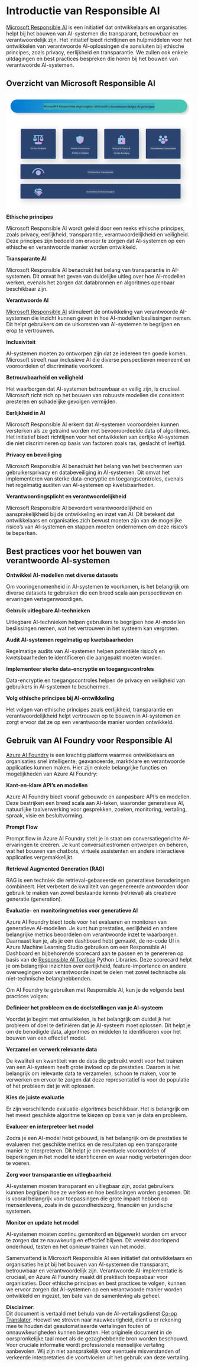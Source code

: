<!--
CO_OP_TRANSLATOR_METADATA:
{
  "original_hash": "805b96b20152936d8f4c587d90d6e06e",
  "translation_date": "2025-07-16T22:54:59+00:00",
  "source_file": "md/01.Introduction/05/ResponsibleAI.md",
  "language_code": "nl"
}
-->
# **Introductie van Responsible AI**

[Microsoft Responsible AI](https://www.microsoft.com/ai/responsible-ai?WT.mc_id=aiml-138114-kinfeylo) is een initiatief dat ontwikkelaars en organisaties helpt bij het bouwen van AI-systemen die transparant, betrouwbaar en verantwoordelijk zijn. Het initiatief biedt richtlijnen en hulpmiddelen voor het ontwikkelen van verantwoorde AI-oplossingen die aansluiten bij ethische principes, zoals privacy, eerlijkheid en transparantie. We zullen ook enkele uitdagingen en best practices bespreken die horen bij het bouwen van verantwoorde AI-systemen.

## Overzicht van Microsoft Responsible AI

![RAIPrinciples](../../../../../translated_images/RAIPrinciples.bf9c9bc6ca160d336830630939a5130a22b3f9e1f633773562f83fed08a50520.nl.png)

**Ethische principes**

Microsoft Responsible AI wordt geleid door een reeks ethische principes, zoals privacy, eerlijkheid, transparantie, verantwoordelijkheid en veiligheid. Deze principes zijn bedoeld om ervoor te zorgen dat AI-systemen op een ethische en verantwoorde manier worden ontwikkeld.

**Transparante AI**

Microsoft Responsible AI benadrukt het belang van transparantie in AI-systemen. Dit omvat het geven van duidelijke uitleg over hoe AI-modellen werken, evenals het zorgen dat databronnen en algoritmes openbaar beschikbaar zijn.

**Verantwoorde AI**

[Microsoft Responsible AI](https://www.microsoft.com/ai/responsible-ai?WT.mc_id=aiml-138114-kinfeylo) stimuleert de ontwikkeling van verantwoorde AI-systemen die inzicht kunnen geven in hoe AI-modellen beslissingen nemen. Dit helpt gebruikers om de uitkomsten van AI-systemen te begrijpen en erop te vertrouwen.

**Inclusiviteit**

AI-systemen moeten zo ontworpen zijn dat ze iedereen ten goede komen. Microsoft streeft naar inclusieve AI die diverse perspectieven meeneemt en vooroordelen of discriminatie voorkomt.

**Betrouwbaarheid en veiligheid**

Het waarborgen dat AI-systemen betrouwbaar en veilig zijn, is cruciaal. Microsoft richt zich op het bouwen van robuuste modellen die consistent presteren en schadelijke gevolgen vermijden.

**Eerlijkheid in AI**

Microsoft Responsible AI erkent dat AI-systemen vooroordelen kunnen versterken als ze getraind worden met bevooroordeelde data of algoritmes. Het initiatief biedt richtlijnen voor het ontwikkelen van eerlijke AI-systemen die niet discrimineren op basis van factoren zoals ras, geslacht of leeftijd.

**Privacy en beveiliging**

Microsoft Responsible AI benadrukt het belang van het beschermen van gebruikersprivacy en databeveiliging in AI-systemen. Dit omvat het implementeren van sterke data-encryptie en toegangscontroles, evenals het regelmatig auditen van AI-systemen op kwetsbaarheden.

**Verantwoordingsplicht en verantwoordelijkheid**

Microsoft Responsible AI bevordert verantwoordelijkheid en aansprakelijkheid bij de ontwikkeling en inzet van AI. Dit betekent dat ontwikkelaars en organisaties zich bewust moeten zijn van de mogelijke risico’s van AI-systemen en stappen moeten ondernemen om deze risico’s te beperken.

## Best practices voor het bouwen van verantwoorde AI-systemen

**Ontwikkel AI-modellen met diverse datasets**

Om vooringenomenheid in AI-systemen te voorkomen, is het belangrijk om diverse datasets te gebruiken die een breed scala aan perspectieven en ervaringen vertegenwoordigen.

**Gebruik uitlegbare AI-technieken**

Uitlegbare AI-technieken helpen gebruikers te begrijpen hoe AI-modellen beslissingen nemen, wat het vertrouwen in het systeem kan vergroten.

**Audit AI-systemen regelmatig op kwetsbaarheden**

Regelmatige audits van AI-systemen helpen potentiële risico’s en kwetsbaarheden te identificeren die aangepakt moeten worden.

**Implementeer sterke data-encryptie en toegangscontroles**

Data-encryptie en toegangscontroles helpen de privacy en veiligheid van gebruikers in AI-systemen te beschermen.

**Volg ethische principes bij AI-ontwikkeling**

Het volgen van ethische principes zoals eerlijkheid, transparantie en verantwoordelijkheid helpt vertrouwen op te bouwen in AI-systemen en zorgt ervoor dat ze op een verantwoorde manier worden ontwikkeld.

## Gebruik van AI Foundry voor Responsible AI

[Azure AI Foundry](https://ai.azure.com?WT.mc_id=aiml-138114-kinfeylo) is een krachtig platform waarmee ontwikkelaars en organisaties snel intelligente, geavanceerde, marktklare en verantwoorde applicaties kunnen maken. Hier zijn enkele belangrijke functies en mogelijkheden van Azure AI Foundry:

**Kant-en-klare API’s en modellen**

Azure AI Foundry biedt vooraf gebouwde en aanpasbare API’s en modellen. Deze bestrijken een breed scala aan AI-taken, waaronder generatieve AI, natuurlijke taalverwerking voor gesprekken, zoeken, monitoring, vertaling, spraak, visie en besluitvorming.

**Prompt Flow**

Prompt flow in Azure AI Foundry stelt je in staat om conversatiegerichte AI-ervaringen te creëren. Je kunt conversatiestromen ontwerpen en beheren, wat het bouwen van chatbots, virtuele assistenten en andere interactieve applicaties vergemakkelijkt.

**Retrieval Augmented Generation (RAG)**

RAG is een techniek die retrieval-gebaseerde en generatieve benaderingen combineert. Het verbetert de kwaliteit van gegenereerde antwoorden door gebruik te maken van zowel bestaande kennis (retrieval) als creatieve generatie (generation).

**Evaluatie- en monitoringmetrics voor generatieve AI**

Azure AI Foundry biedt tools voor het evalueren en monitoren van generatieve AI-modellen. Je kunt hun prestaties, eerlijkheid en andere belangrijke metrics beoordelen om verantwoorde inzet te waarborgen. Daarnaast kun je, als je een dashboard hebt gemaakt, de no-code UI in Azure Machine Learning Studio gebruiken om een Responsible AI Dashboard en bijbehorende scorecard aan te passen en te genereren op basis van de [Responsible AI Toolbox](https://responsibleaitoolbox.ai/?WT.mc_id=aiml-138114-kinfeylo) Python Libraries. Deze scorecard helpt je om belangrijke inzichten over eerlijkheid, feature-importance en andere overwegingen voor verantwoorde inzet te delen met zowel technische als niet-technische belanghebbenden.

Om AI Foundry te gebruiken met Responsible AI, kun je de volgende best practices volgen:

**Definieer het probleem en de doelstellingen van je AI-systeem**

Voordat je begint met ontwikkelen, is het belangrijk om duidelijk het probleem of doel te definiëren dat je AI-systeem moet oplossen. Dit helpt je om de benodigde data, algoritmes en middelen te identificeren voor het bouwen van een effectief model.

**Verzamel en verwerk relevante data**

De kwaliteit en kwantiteit van de data die gebruikt wordt voor het trainen van een AI-systeem heeft grote invloed op de prestaties. Daarom is het belangrijk om relevante data te verzamelen, schoon te maken, voor te verwerken en ervoor te zorgen dat deze representatief is voor de populatie of het probleem dat je wilt oplossen.

**Kies de juiste evaluatie**

Er zijn verschillende evaluatie-algoritmes beschikbaar. Het is belangrijk om het meest geschikte algoritme te kiezen op basis van je data en probleem.

**Evalueer en interpreteer het model**

Zodra je een AI-model hebt gebouwd, is het belangrijk om de prestaties te evalueren met geschikte metrics en de resultaten op een transparante manier te interpreteren. Dit helpt je om eventuele vooroordelen of beperkingen in het model te identificeren en waar nodig verbeteringen door te voeren.

**Zorg voor transparantie en uitlegbaarheid**

AI-systemen moeten transparant en uitlegbaar zijn, zodat gebruikers kunnen begrijpen hoe ze werken en hoe beslissingen worden genomen. Dit is vooral belangrijk voor toepassingen die grote impact hebben op mensenlevens, zoals in de gezondheidszorg, financiën en juridische systemen.

**Monitor en update het model**

AI-systemen moeten continu gemonitord en bijgewerkt worden om ervoor te zorgen dat ze nauwkeurig en effectief blijven. Dit vereist doorlopend onderhoud, testen en het opnieuw trainen van het model.

Samenvattend is Microsoft Responsible AI een initiatief dat ontwikkelaars en organisaties helpt bij het bouwen van AI-systemen die transparant, betrouwbaar en verantwoordelijk zijn. Verantwoorde AI-implementatie is cruciaal, en Azure AI Foundry maakt dit praktisch toepasbaar voor organisaties. Door ethische principes en best practices te volgen, kunnen we ervoor zorgen dat AI-systemen op een verantwoorde manier worden ontwikkeld en ingezet, ten bate van de samenleving als geheel.

**Disclaimer**:  
Dit document is vertaald met behulp van de AI-vertalingsdienst [Co-op Translator](https://github.com/Azure/co-op-translator). Hoewel we streven naar nauwkeurigheid, dient u er rekening mee te houden dat geautomatiseerde vertalingen fouten of onnauwkeurigheden kunnen bevatten. Het originele document in de oorspronkelijke taal moet als de gezaghebbende bron worden beschouwd. Voor cruciale informatie wordt professionele menselijke vertaling aanbevolen. Wij zijn niet aansprakelijk voor eventuele misverstanden of verkeerde interpretaties die voortvloeien uit het gebruik van deze vertaling.